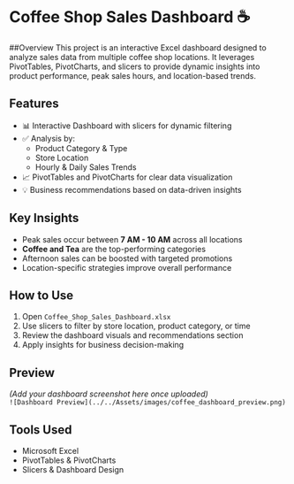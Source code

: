 # Coffee Shop Sales Dashboard ☕️

##Overview
This project is an interactive Excel dashboard designed to analyze sales data from multiple coffee shop locations. It leverages PivotTables, PivotCharts, and slicers to provide dynamic insights into product performance, peak sales hours, and location-based trends.

## Features
- 📊 Interactive Dashboard with slicers for dynamic filtering
- ✅ Analysis by:
  - Product Category & Type
  - Store Location
  - Hourly & Daily Sales Trends
- 📈 PivotTables and PivotCharts for clear data visualization
- 💡 Business recommendations based on data-driven insights

## Key Insights
- Peak sales occur between **7 AM - 10 AM** across all locations
- **Coffee and Tea** are the top-performing categories
- Afternoon sales can be boosted with targeted promotions
- Location-specific strategies improve overall performance

## How to Use
1. Open `Coffee_Shop_Sales_Dashboard.xlsx`
2. Use slicers to filter by store location, product category, or time
3. Review the dashboard visuals and recommendations section
4. Apply insights for business decision-making

## Preview
*(Add your dashboard screenshot here once uploaded)*  
`![Dashboard Preview](../../Assets/images/coffee_dashboard_preview.png)`

## Tools Used
- Microsoft Excel
- PivotTables & PivotCharts
- Slicers & Dashboard Design
